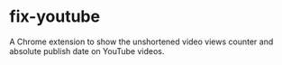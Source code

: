 # fix-youtube

A Chrome extension to show the unshortened video views counter and absolute
publish date on YouTube videos.
